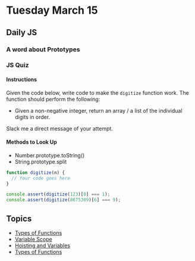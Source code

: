 # Tuesday March 15

## Daily JS

### A word about Prototypes

### JS Quiz

#### Instructions

Given the code below, write code to make the `digitize` function work.
The function should perform the following:

* Given a non-negative integer, return an array / a list of the individual digits in order.

Slack me a direct message of your attempt.

#### Methods to Look Up

* Number.prototype.toString()
* String.prototype.split

```js
function digitize(n) {
  // Your code goes here
}

console.assert(digitize(123)[0] === 1);
console.assert(digitize(8675309)[6] === 9);
```

## Topics

- [Types of Functions](function-types.html)
- [Variable Scope](scope.html)
- [Hoisting and Variables](hoisting.html)
- [Types of Functions](function-types.html)
